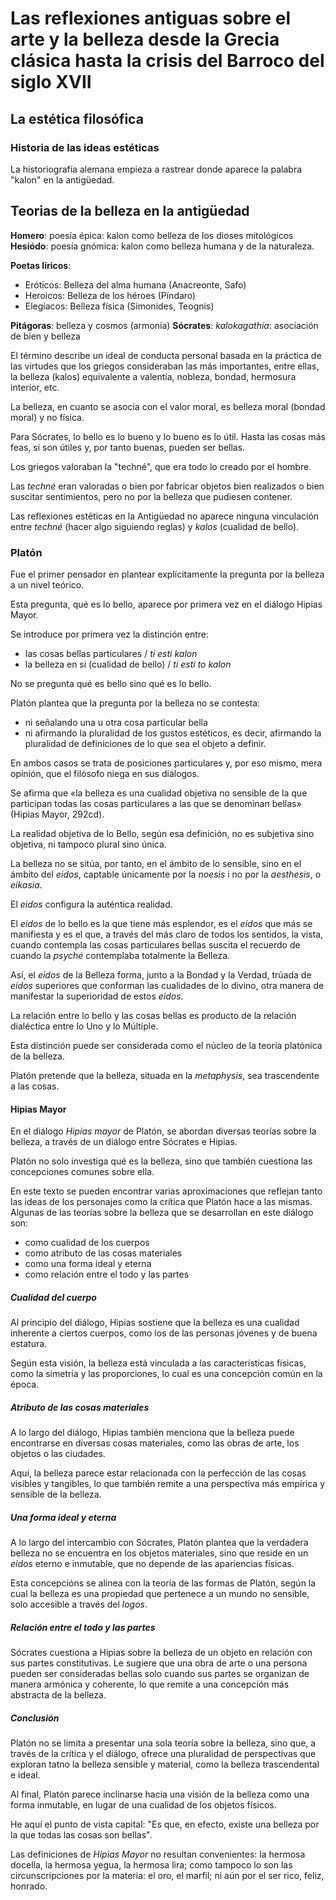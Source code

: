 # Las reflexiones antiguas sobre el arte y la belleza desde la Grecia clásica hasta la crisis del Barroco del siglo XVII

## La estética filosófica

### Historia de las ideas estéticas

La historiografía alemana empieza a rastrear donde aparece la palabra "kalon" en la antigüedad.

## Teorias de la belleza en la antigüedad

**Homero**: poesía épica: kalon como belleza de los dioses mitológicos
**Hesiódo**: poesía gnómica: kalon como belleza humana y de la naturaleza.

**Poetas líricos**:
- Eróticos: Belleza del alma humana (Anacreonte, Safo)
- Heroicos: Belleza de los héroes (Píndaro)
- Elegíacos: Belleza física (Simonides, Teognis)

**Pitágoras**: belleza y cosmos (armonía)
**Sócrates**: _kalokagathía_: asociación de bien y belleza

El término describe un ideal de conducta personal basada  en la práctica de las virtudes que los griegos consideraban las más importantes, entre ellas, la belleza (kalos) equivalente a valentía, nobleza, bondad, hermosura interior, etc.

La belleza, en cuanto se asocia con el valor moral, es belleza moral (bondad moral) y no física.

Para Sócrates, lo bello es lo bueno y lo bueno es lo útil. Hasta las cosas más feas, si son útiles y, por tanto buenas, pueden ser bellas.

Los griegos valoraban la "techné", que era todo lo creado por el hombre.

Las _techné_ eran valoradas o bien por fabricar objetos bien realizados o bien suscitar sentimientos, pero no por la belleza que pudiesen contener.

Las reflexiones estéticas en la Antigüedad no aparece ninguna vinculación entre _techné_ (hacer algo siguiendo reglas) y _kalos_ (cualidad de bello).

### Platón

Fue el primer pensador en plantear explícitamente la pregunta por la belleza a un nivel teórico.

Esta pregunta, qué es lo bello, aparece por primera vez en el diálogo Hipias Mayor.

Se introduce por primera vez la distinción entre:
- las cosas bellas particulares / _ti esti kalon_
- la belleza en si (cualidad de bello) / _ti esti to kalon_

No se pregunta qué es bello sino qué es lo bello.

Platón plantea que la pregunta por la belleza no se contesta:
- ni señalando una u otra cosa particular bella
- ni afirmando la pluralidad de los gustos estéticos, es decir, afirmando la pluralidad de definiciones de lo que sea el objeto a definir.

En ambos casos se trata de posiciones particulares y, por eso mismo, mera opinión, que el filósofo niega en sus diálogos.

Se afirma que «la belleza es una cualidad objetiva no sensible de la que participan todas las cosas particulares a las que se denominan bellas» (Hipias Mayor, 292cd).

La realidad objetiva de lo Bello, según esa definición, no es subjetiva sino objetiva, ni tampoco plural sino única.

La belleza no se sitúa, por tanto, en el ámbito de lo sensible, sino en el ámbito del _eidos_, captable únicamente por la _noesis_ i no por la _aesthesis_, o _eikasia_.

El _eidos_ configura la auténtica realidad.

El _eidos_ de lo bello es la que tiene más esplendor, es el _eidos_ que más se manifiesta y es el que, a través del más claro de todos los sentidos, la vista, cuando contempla las cosas particulares bellas suscita el recuerdo de cuando la _psyché_ contemplaba totalmente la Belleza.

Así, el _eidos_ de la Belleza forma, junto a la Bondad y la Verdad, trúada de _eidos_ superiores que conforman las cualidades de lo divino, otra manera de manifestar la superioridad de estos _eidos_.

La relación entre lo bello y las cosas bellas es producto de la relación dialéctica entre lo Uno y lo Múltiple.

Esta distinción puede ser considerada como el núcleo de la teoría platónica de la belleza.

Platón pretende que la belleza, situada en la _metaphysis_, sea trascendente a las cosas.

#### Hipias Mayor

En el diálogo _Hipias mayor_ de Platón, se abordan diversas teorías sobre la belleza, a través de un diálogo entre Sócrates e Hipias.

Platón no solo investiga qué es la belleza, sino que también cuestiona las concepciones comunes sobre ella.

En este texto se pueden encontrar varias aproximaciones que reflejan tanto las ideas de los personajes como la crítica que Platón hace a las mismas. Algunas de las teorías sobre la belleza que se desarrollan en este diálogo son:
- como cualidad de los cuerpos
- como atributo de las cosas materiales
- como una forma ideal y eterna
- como relación entre el todo y las partes

##### Cualidad del cuerpo

Al principio del diálogo, Hipias sostiene que la belleza es una cualidad inherente a ciertos cuerpos, como los de las personas jóvenes y de buena estatura.

Según esta visión, la belleza está vinculada a las características físicas, como la simetría y las proporciones, lo cual es una concepción común en la época.

##### Atributo de las cosas materiales
A lo largo del diálogo, Hipias también menciona que la belleza puede encontrarse en diversas cosas materiales, como las obras de arte, los objetos o las ciudades.

Aquí, la belleza parece estar relacionada con la perfección de las cosas visibles y tangibles, lo que también remite a una perspectiva más empírica y sensible de la belleza.

##### Una forma ideal y eterna

A lo largo del intercambio con Sócrates, Platón plantea que la verdadera belleza no se encuentra en los objetos materiales, sino que reside en un _eidos_ eterno e inmutable, que no depende de las apariencias físicas.

Esta concepcións se alinea con la teoría de las formas de Platón, según la cual la belleza es una propiedad que pertenece a un mundo no sensible, solo accesible a través del _logos_.

##### Relación entre el todo y las partes

Sócrates cuestiona a Hipias sobre la belleza de un objeto en relación con sus partes constitutivas. Le sugiere que una obra de arte o una persona pueden ser consideradas bellas solo cuando sus partes se organizan de manera armónica y coherente, lo que remite a una concepción más abstracta de la belleza.

##### Conclusión

Platón no se limita a presentar una sola teoría sobre la belleza, sino que, a través de la crítica y el diálogo, ofrece una pluralidad de perspectivas que exploran tatno la belleza sensible y material, como la belleza trascendental e ideal.

Al final, Platón parece inclinarse hacia una visión de la belleza como una forma inmutable, en lugar de una cualidad de los objetos físicos.

He aquí el punto de vista capital: "Es que, en efecto, existe una belleza por la que todas las cosas son bellas".

Las definiciones de _Hipias Mayor_ no resultan convenientes: la hermosa docella, la hermosa yegua, la hermosa lira; como tampoco lo son las circunscripciones por la materia: el oro, el marfil; ni aún por el ser rico, feliz, honrado.
